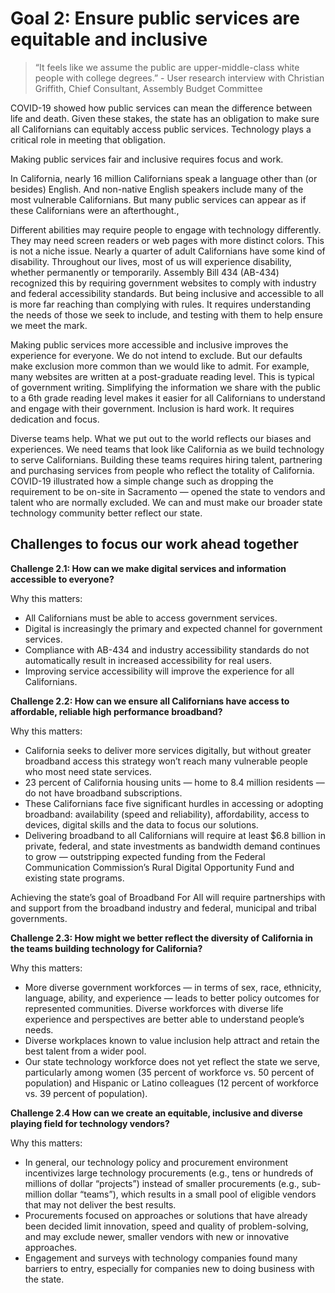 # Goal 2: Ensure public services are equitable and inclusive

>“It feels like we assume the public are upper-middle-class white people with college degrees.” - User research interview with Christian Griffith, Chief Consultant, Assembly Budget Committee

COVID-19 showed how public services can mean the difference between life and death. Given these stakes, the state has an obligation to make sure all Californians can equitably access public services. Technology plays a critical role in meeting that obligation.

Making public services fair and inclusive requires focus and work. 

In California, nearly 16 million Californians speak a language other than (or besides) English. And non-native English speakers include many of the most vulnerable Californians. But many public services can appear as if these Californians were an afterthought.,  

Different abilities may require people to engage with technology differently. They may need screen readers or web pages with more distinct colors. This is not a niche issue. Nearly a quarter of adult Californians have some kind of disability. Throughout our lives, most of us will experience disability, whether permanently or temporarily. Assembly Bill 434 (AB-434) recognized this by requiring government websites to comply with industry and federal accessibility standards. But being inclusive and accessible to all is more far reaching than complying with rules. It requires understanding the needs of those we seek to include, and testing with them to help ensure we meet the mark.

Making public services more accessible and inclusive improves the experience for everyone. We do not intend to exclude. But our defaults make exclusion more common than we would like to admit. For example, many websites are written at a post-graduate reading level. This is typical of government writing. Simplifying the information we share with the public to a 6th grade reading level makes it easier for all Californians to understand and engage with their government. Inclusion is hard work. It requires dedication and focus.

Diverse teams help. What we put out to the world reflects our biases and experiences. We need teams that look like California as we build technology to serve Californians. Building these teams requires hiring talent, partnering and purchasing services from people who reflect the totality of California. COVID-19 illustrated how a simple change such as dropping the requirement to be on-site in Sacramento — opened the state to vendors and talent who are normally excluded. We can and must make our broader state technology community better reflect our state. 

## Challenges to focus our work ahead together

**Challenge 2.1: How can we make digital services and information accessible to everyone?**

Why this matters: 

- All Californians must be able to access government services.
- Digital is increasingly the primary and expected channel for government services.
- Compliance with AB-434 and industry accessibility standards do not automatically result in increased accessibility for real users.
- Improving service accessibility will improve the experience for all Californians. 

**Challenge 2.2: How can we ensure all Californians have access to affordable, reliable high performance broadband?**

Why this matters: 

- California seeks to deliver more services digitally, but without greater broadband access this strategy won’t reach many vulnerable people who most need state services.
- 23 percent of California housing units — home to 8.4 million residents — do not have broadband subscriptions.
- These Californians face five significant hurdles in accessing or adopting broadband: availability (speed and reliability), affordability, access to devices, digital skills and the data to focus our solutions.
- Delivering broadband to all Californians will require at least $6.8 billion in private, federal, and state investments as bandwidth demand continues to grow — outstripping expected funding from the Federal Communication Commission’s Rural Digital Opportunity Fund and existing state programs.

Achieving the state’s goal of Broadband For All will require partnerships with and support from the broadband industry and federal, municipal and tribal governments.

**Challenge 2.3: How might we better reflect the diversity of California in the teams building technology for California?**

Why this matters: 

- More diverse government workforces — in terms of sex, race, ethnicity, language, ability, and experience — leads to better policy outcomes for represented communities. Diverse workforces with diverse life experience and perspectives are better able to understand people’s needs.
- Diverse workplaces known to value inclusion help attract and retain the best talent from a wider pool.   
- Our state technology workforce does not yet reflect the state we serve, particularly among women (35 percent of workforce vs. 50 percent of population) and Hispanic or Latino colleagues (12 percent of workforce vs. 39 percent of population).

**Challenge 2.4 How can we create an equitable, inclusive and diverse playing field for technology vendors?**

Why this matters: 

- In general, our technology policy and procurement environment incentivizes large technology procurements (e.g., tens or hundreds of millions of dollar “projects”) instead of smaller procurements (e.g., sub-million dollar “teams”), which results in a small pool of eligible vendors that may not deliver the best results. 
- Procurements focused on approaches or solutions that have already been decided limit innovation, speed and quality of problem-solving, and may exclude newer, smaller vendors with new or innovative approaches.
- Engagement and surveys with technology companies found many barriers to entry, especially for companies new to doing business with the state.
